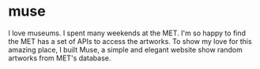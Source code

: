 # muse
I love museums. I spent many weekends at the MET.
I'm so happy to find the MET has a set of APIs to access the artworks.
To show my love for this amazing place, I built Muse, a simple and elegant website show random artworks from MET's database.
